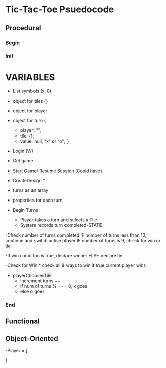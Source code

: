 # Tic-Tac-Toe Psuedocode

## Procedural

### Begin
### Init
  # VARIABLES
  
  - List symbols (x, 0)
  - object for tiles {}
  - object for player
  - object for turn {
    * player: "";
    * tile: {};
    * value: null, "x" or "o";
    }

  

  - Login (W)
  - Get game
  - Start Game/ Resume Session (Could have)



  - CreateDesign
    * 


  - turns as an array
  - properties for each turn
  
  - Begin Turns
    * Player takes a turn and selects a Tile
    * System records turn completed-STATE 


  -Check number of turns completed
    IF number of turns less than 10, continue and switch active player
    IF number of turns is 9, check for win or tie
    
  -If win condiiton is true, declare winner 
  ELSE declare tie
  
  
  -Check for Win
    * check all 8 ways to win
    if true current player wins
    
  - playerChoosesTile
    * increment turns ++
    * if num of turns % === 0, x goes
    * else o goes
### End




## Functional




## Object-Oriented

-Player = [
 
]
